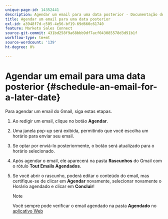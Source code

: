 ```yaml
---
unique-page-id: 14352441
description: Agendar um email para uma data posterior - Documentação do Marketo - Documentação do produto
title: Agendar um email para uma data posterior
exl-id: a3948f7d-c505-4e56-bf19-69d660c61740
feature: Marketo Sales Connect
source-git-commit: 431bd258f9a68bbb9df7acf043085578d3d91b1f
workflow-type: tm+mt
source-wordcount: '139'
ht-degree: 0%

---
```


# Agendar um email para uma data posterior {#schedule-an-email-for-a-later-date}

Para agendar um email do Gmail, siga estas etapas.

1. Ao redigir um email, clique no botão **Agendar**.

1. Uma janela pop-up será exibida, permitindo que você escolha um horário para enviar seu email.

1. Se optar por enviá-lo posteriormente, o botão será atualizado para o horário selecionado.

1. Após agendar o email, ele aparecerá na pasta **Rascunhos** do Gmail com o rótulo **Tout Emails Agendados**.

1. Se você abrir o rascunho, poderá editar o conteúdo do email, mas certifique-se de clicar em **Agendar** novamente, selecionar novamente o Horário agendado e clicar em **Concluir**!

   >[!NOTE]
   >
   >Você sempre pode verificar o email agendado na pasta **Agendado** no [aplicativo Web](https://toutapp.com/login)
